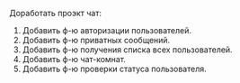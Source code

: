 Доработать проэкт чат:
1. Добавить ф-ю авторизации пользователей.
2. Добавить ф-ю приватных сообщений.
3. Добавить ф-ю получения списка всех пользователей.
4. Добавить ф-ю чат-комнат.
5. Добавить ф-ю проверки статуса пользователя.
